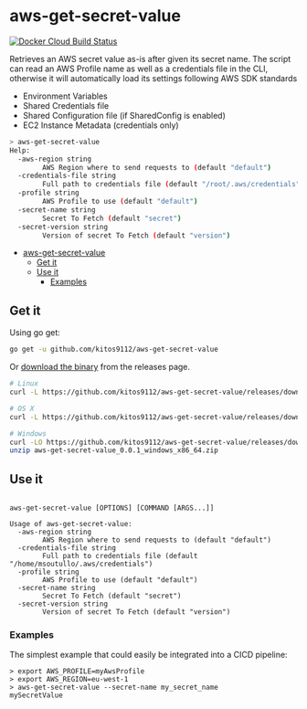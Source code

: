 # aws-get-secret-value

[![Docker Cloud Build Status](https://img.shields.io/docker/cloud/build/kitos9112/aws-get-secret-value.svg)](https://hub.docker.com/r/kitos9112/aws-get-secret-value/tags)

Retrieves an AWS secret value as-is after given its secret name. The script can read an AWS Profile name as well as a credentials file in the CLI, otherwise it will automatically load its settings following AWS SDK standards

* Environment Variables
* Shared Credentials file
* Shared Configuration file (if SharedConfig is enabled)
* EC2 Instance Metadata (credentials only)

```bash
> aws-get-secret-value
Help:
  -aws-region string
        AWS Region where to send requests to (default "default")
  -credentials-file string
        Full path to credentials file (default "/root/.aws/credentials")
  -profile string
        AWS Profile to use (default "default")
  -secret-name string
        Secret To Fetch (default "secret")
  -secret-version string
        Version of secret To Fetch (default "version")
```
<!-- TOC -->

- [aws-get-secret-value](#app)
  - [Get it](#get-it)
  - [Use it](#use-it)
    - [Examples](#examples)

<!-- /TOC -->

## Get it

Using go get:

```bash
go get -u github.com/kitos9112/aws-get-secret-value
```

Or [download the binary](https://github.com/kitos9112/aws-get-secret-value/releases/latest) from the releases page.

```bash
# Linux
curl -L https://github.com/kitos9112/aws-get-secret-value/releases/download/0.0.1/aws-get-secret-value_0.0.1_linux_x86_64.tar.gz | tar xz

# OS X
curl -L https://github.com/kitos9112/aws-get-secret-value/releases/download/0.0.1/aws-get-secret-value_0.0.1_osx_x86_64.tar.gz | tar xz

# Windows
curl -LO https://github.com/kitos9112/aws-get-secret-value/releases/download/0.0.1/aws-get-secret-value_0.0.1_windows_x86_64.zip
unzip aws-get-secret-value_0.0.1_windows_x86_64.zip
```

## Use it

```text

aws-get-secret-value [OPTIONS] [COMMAND [ARGS...]]

Usage of aws-get-secret-value:
  -aws-region string
    	AWS Region where to send requests to (default "default")
  -credentials-file string
    	Full path to credentials file (default "/home/msoutullo/.aws/credentials")
  -profile string
    	AWS Profile to use (default "default")
  -secret-name string
    	Secret To Fetch (default "secret")
  -secret-version string
    	Version of secret To Fetch (default "version")
```

### Examples

The simplest example that could easily be integrated into a CICD pipeline:

```shell
> export AWS_PROFILE=myAwsProfile
> export AWS_REGION=eu-west-1
> aws-get-secret-value --secret-name my_secret_name
mySecretValue
```
